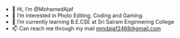 - 👋 Hi, I’m @MohamedAjaf
- 👀 I’m interested in Photo Editing, Coding and Gaming.
- 🌱 I’m currently learning B.E.CSE at Sri Sairam Enginnering College
- 📫 Can reach me through my mail mmdajaf2468@gmail.com

<!---
MohamedAjaf/MohamedAjaf is a ✨ special ✨ repository because its `README.md` (this file) appears on your GitHub profile.
You can click the Preview link to take a look at your changes.
--->
